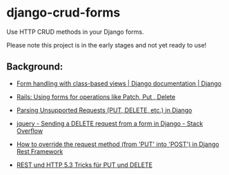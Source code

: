 # django-crud-forms

Use HTTP CRUD methods in your Django forms.

Please note this project is in the early stages and not yet ready to use!

## Background:

- [Form handling with class-based views | Django documentation | Django](https://docs.djangoproject.com/en/4.0/topics/class-based-views/generic-editing/)

- [Rails: Using forms for operations like Patch, Put , Delete](https://findnerd.com/list/view/Rails-Using-forms-for-operations-like-Patch-Put--Delete/5738/)

- [Parsing Unsupported Requests (PUT, DELETE, etc.) in Django](https://thihara.github.io/Django-Req-Parsing/)

- [jquery - Sending a DELETE request from a form in Django - Stack Overflow](https://stackoverflow.com/questions/30461839/sending-a-delete-request-from-a-form-in-django)

- [How to override the request method (from 'PUT' into 'POST') in Django Rest Framework](https://stackoverflow.com/questions/31458985/how-to-override-the-request-method-from-put-into-post-in-django-rest-frame)

- [REST und HTTP 5.3 Tricks für PUT und DELETE](https://dpunkt.de/produkt/rest-und-http/)
